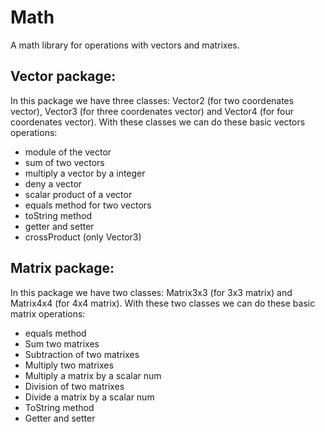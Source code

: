# Math
A math library for operations with vectors and matrixes.

## Vector package:
In this package we have three classes: Vector2 (for two coordenates vector), Vector3 (for three coordenates vector) and Vector4 (for four coordenates vector). With these classes we can do these basic vectors operations:
 - module of the vector
 - sum of two vectors
 - multiply a vector by a integer
 - deny a vector
 - scalar product of a vector 
 - equals method for two vectors
 - toString method
 - getter and setter
 - crossProduct (only Vector3)

## Matrix package:
In this package we have two classes: Matrix3x3 (for 3x3 matrix) and Matrix4x4 (for 4x4 matrix). With these two classes we can do these basic matrix operations:
 - equals method
 - Sum two matrixes
 - Subtraction of two matrixes
 - Multiply two matrixes
 - Multiply a matrix by a scalar num
 - Division of two matrixes
 - Divide a matrix by a scalar num
 - ToString method
 - Getter and setter

